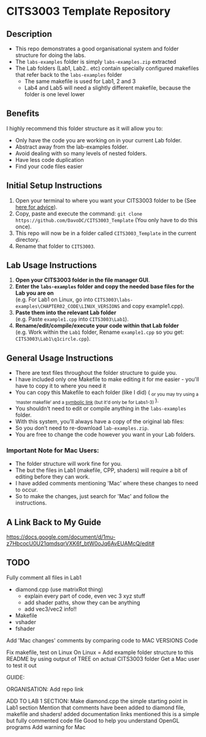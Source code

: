 # CITS3003 Template Repository

## Description
- This repo demonstrates a good organisational system and folder structure for doing the labs.
- The `labs-examples` folder is simply `labs-examples.zip` extracted
- The Lab folders (Lab1, Lab2.. etc) contain specially configured makefiles that refer back to the `labs-examples` folder
  - The same makefile is used for Lab1, 2 and 3
  - Lab4 and Lab5 will need a slightly different makefile, because the folder is one level lower

## Benefits
I highly recommend this folder structure as it will allow you to:
- Only have the code you are working on in your current Lab folder.
- Abstract away from the lab-examples folder. 
- Avoid dealing with so many levels of nested folders.
- Have less code duplication
- Find your code files easier

## Initial Setup Instructions
1. Open your terminal to where you want your CITS3003 folder to be (See [here for advice](https://docs.google.com/document/d/1mu-z7HbcocU0U21qmdsqrVXK6f_btW0oJq6AvEUAMcQ/edit#heading=h.42yr22ji4ygg)).
2. Copy, paste and execute the command: `git clone https://github.com/DavoDC/CITS3003_Template` (You only have to do this once).
3. This repo will now be in a folder called `CITS3003_Template` in the current directory.
4. Rename that folder to `CITS3003`.

## Lab Usage Instructions
1. **Open your CITS3003 folder in the file manager GUI**.
2. **Enter the `labs-examples` folder and copy the needed base files for the Lab you are on**
<br /> (e.g. For Lab1 on Linux, go into `CITS3003\labs-examples\CHAPTER02_CODE\LINUX_VERSIONS` and copy example1.cpp).
3. **Paste them into the relevant Lab folder** 
<br /> (e.g. Paste `example1.cpp` into `CITS3003\Lab1`).
4. **Rename/edit/compile/execute your code within that Lab folder** 
<br /> (e.g. Work within the `Lab1` folder, Rename `example1.cpp` so you get: `CITS3003\Lab1\q1circle.cpp`).

## General Usage Instructions
- There are text files throughout the folder structure to guide you.
- I have included only one Makefile to make editing it for me easier - you'll have to copy it to where you need it
- You can copy this Makefile to each folder (like I did)  ( <sub> or you may try using a ‘master makefile’ and a [symbolic link](https://linuxize.com/post/how-to-create-symbolic-links-in-linux-using-the-ln-command/) (but it'd only be for Labs1-3) </sub> ).
- You shouldn't need to edit or compile anything in the `labs-examples` folder. 
- With this system, you’ll always have a copy of the original lab files:
 - So you don’t need to re-download `lab-examples.zip`.
 - You are free to change the code however you want in your Lab folders.

### Important Note for Mac Users:
- The folder structure will work fine for you.
- The but the files in Lab1 (makefile, CPP, shaders) will require a bit of editing before they can work.
- I have added comments mentioning 'Mac' where these changes to need to occur.
- So to make the changes, just search for 'Mac' and follow the instructions.


## A Link Back to My Guide
<https://docs.google.com/document/d/1mu-z7HbcocU0U21qmdsqrVXK6f_btW0oJq6AvEUAMcQ/edit#> 


## TODO
Fully comment all files in Lab1
- diamond.cpp  (use matrixRot thing)
  - explain every part of code, even vec 3 xyz stuff
  - add shader paths, show they can be anything
  - add vec3/vec2 info!! 
- Makefile
- vshader
- fshader

Add 'Mac changes' comments by comparing code to MAC VERSIONS Code

Fix makefile, test on Linux
On Linux = Add example folder structure to this README by using output of TREE on actual CITS3003 folder
Get a Mac user to test it out


GUIDE:

ORGANISATION:
Add repo link

ADD TO LAB 1 SECTION:
Make diamond.cpp the simple starting point in Lab1 section
Mention that comments have been added to diamond file, makefile and shaders!
added documentation links
mentioned this is a simple but fully commented code file
Good to help you understand OpenGL programs
Add warning for Mac
